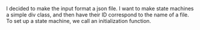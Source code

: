 

I decided to make the input format a json file.  I want to make state
machines a simple div class, and then have their ID correspond to the
name of a file.  To set up a state machine, we call an initialization
function.


